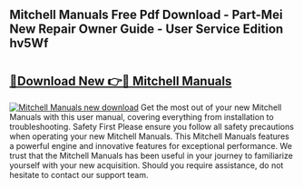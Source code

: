 ## Mitchell Manuals Free Pdf Download - Part-Mei New Repair Owner Guide - User Service Edition hv5Wf

# <h2><a href="http://bc81833.oget.top/?id=Mitchell+Manuals">🔗Download New 👉🔴 Mitchell Manuals</a></h2>

[![Mitchell Manuals new download](https://i.imgur.com/5g1atiW.png)](http://bc81833.oget.top/?id=Mitchell+Manuals)
Get the most out of your new Mitchell Manuals with this user manual, covering everything from installation to troubleshooting. Safety First Please ensure you follow all safety precautions when operating your new Mitchell Manuals. This Mitchell Manuals features a powerful engine and innovative features for exceptional performance. We trust that the Mitchell Manuals has been useful in your journey to familiarize yourself with your new acquisition. Should you require assistance, do not hesitate to contact our support team.
